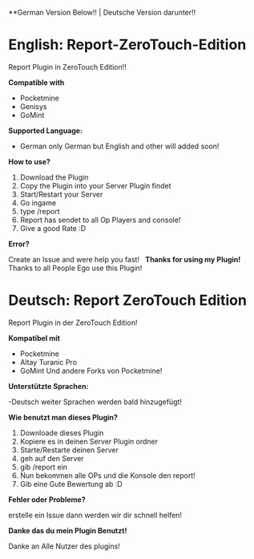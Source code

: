 **German Version Below!! | Deutsche Version darunter!!

# English: Report-ZeroTouch-Edition
Report Plugin in ZeroTouch Edition!!

**Compatible with**

- Pocketmine 
- Genisys
- GoMint

**Supported Language:**

- German
only German but English and other will added soon!
 
**How to use?**
 
 1. Download the Plugin
 2. Copy the Plugin into your Server Plugin findet
 3. Start/Restart your Server
 4. Go ingame
 5. type /report <player> <Reason>
 6. Report has sendet to all Op Players and console!
 7. Give a good Rate :D

**Error?**

Create an Issue and were help you fast!
  
**Thanks for using my Plugin!**
  
Thanks to all People Ego use this Plugin!

# Deutsch: Report ZeroTouch Edition
 Report Plugin in der ZeroTouch Edition!
 
**Kompatibel mit**
 
- Pocketmine
- Altay Turanic Pro
- GoMint
Und andere Forks von Pocketmine!

**Unterstützte Sprachen:**

-Deutsch
weiter Sprachen werden bald hinzugefügt!

**Wie benutzt man dieses Plugin?**

1. Downloade dieses Plugin
2. Kopiere es in deinen Server Plugin ordner
3. Starte/Restarte deinen Server 
4. geh auf den Server
5. gib /report <spieler> <Grund> ein
6. Nun bekommen alle OPs und die Konsole den report!
7. Gib eine Gute Bewertung ab :D

**Fehler oder Probleme?**

erstelle ein Issue dann werden wir dir schnell helfen!

**Danke das du mein Plugin Benutzt!**

Danke an Alle Nutzer des plugins!
